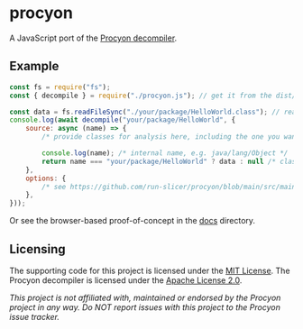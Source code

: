 # procyon

A JavaScript port of the [Procyon decompiler](https://github.com/mstrobel/procyon).

## Example

```js
const fs = require("fs");
const { decompile } = require("./procyon.js"); // get it from the dist/ directory or jsDelivr

const data = fs.readFileSync("./your/package/HelloWorld.class"); // read a class file
console.log(await decompile("your/package/HelloWorld", {
    source: async (name) => {
        /* provide classes for analysis here, including the one you want to decompile */

        console.log(name); /* internal name, e.g. java/lang/Object */
        return name === "your/package/HelloWorld" ? data : null /* class not available */;
    },
    options: {
        /* see https://github.com/run-slicer/procyon/blob/main/src/main/java/run/slicer/procyon/impl/ProcyonOptions.java */
    },
}));
```

Or see the browser-based proof-of-concept in the [docs](./docs) directory.

## Licensing

The supporting code for this project is licensed under the [MIT License](./LICENSE).
The Procyon decompiler is licensed under the [Apache License 2.0](./LICENSE-PROCYON).

_This project is not affiliated with, maintained or endorsed by the Procyon project in any way.
Do NOT report issues with this project to the Procyon issue tracker._
